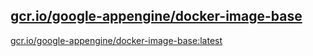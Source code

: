 
[gcr.io/google-appengine/docker-image-base](https://hub.docker.com/r/anjia0532/google-appengine.docker-image-base/tags/)
-----


[gcr.io/google-appengine/docker-image-base:latest](https://hub.docker.com/r/anjia0532/google-appengine.docker-image-base/tags/)


